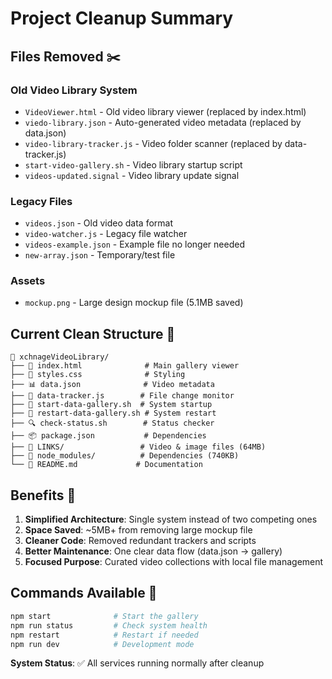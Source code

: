 # Project Cleanup Summary

## Files Removed ✂️

### Old Video Library System
- `VideoViewer.html` - Old video library viewer (replaced by index.html)
- `viedo-library.json` - Auto-generated video metadata (replaced by data.json)
- `video-library-tracker.js` - Video folder scanner (replaced by data-tracker.js)
- `start-video-gallery.sh` - Video library startup script
- `videos-updated.signal` - Video library update signal

### Legacy Files
- `videos.json` - Old video data format
- `video-watcher.js` - Legacy file watcher
- `videos-example.json` - Example file no longer needed
- `new-array.json` - Temporary/test file

### Assets
- `mockup.png` - Large design mockup file (5.1MB saved)

## Current Clean Structure 🎯

```
📁 xchnageVideoLibrary/
├── 📄 index.html              # Main gallery viewer
├── 📄 styles.css              # Styling
├── 📊 data.json              # Video metadata
├── 🔧 data-tracker.js        # File change monitor
├── 🚀 start-data-gallery.sh  # System startup
├── 🚀 restart-data-gallery.sh # System restart
├── 🔍 check-status.sh        # Status checker
├── 📦 package.json           # Dependencies
├── 📁 LINKS/                 # Video & image files (64MB)
├── 📁 node_modules/          # Dependencies (740KB)
└── 📄 README.md             # Documentation
```

## Benefits 🎉

1. **Simplified Architecture**: Single system instead of two competing ones
2. **Space Saved**: ~5MB+ from removing large mockup file
3. **Cleaner Code**: Removed redundant trackers and scripts
4. **Better Maintenance**: One clear data flow (data.json → gallery)
5. **Focused Purpose**: Curated video collections with local file management

## Commands Available 🚀

```bash
npm start              # Start the gallery
npm run status         # Check system health
npm restart            # Restart if needed
npm run dev            # Development mode
```

**System Status**: ✅ All services running normally after cleanup 